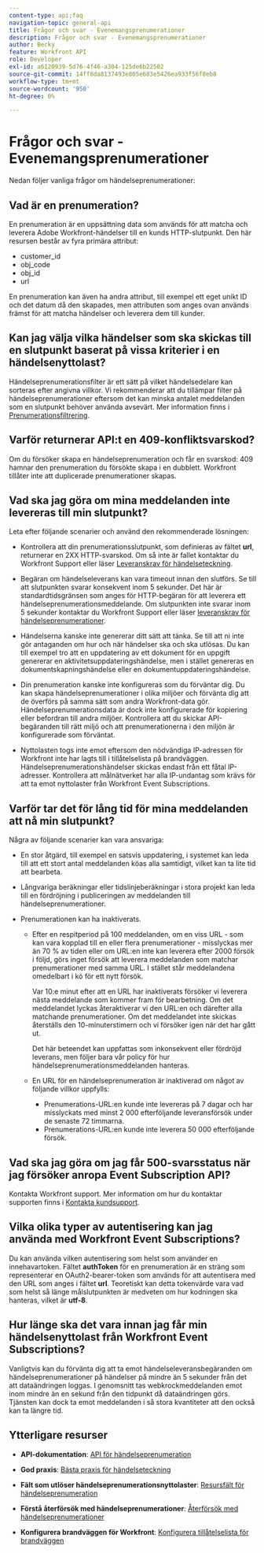 ```yaml
---
content-type: api;faq
navigation-topic: general-api
title: Frågor och svar - Evenemangsprenumerationer
description: Frågor och svar - Evenemangsprenumerationer
author: Becky
feature: Workfront API
role: Developer
exl-id: a6120939-5d76-4f46-a304-125de6b22502
source-git-commit: 14ff8da8137493e805e683e5426ea933f56f8eb8
workflow-type: tm+mt
source-wordcount: '950'
ht-degree: 0%

---
```


# Frågor och svar - Evenemangsprenumerationer

<!--
{{highlighted-preview}}
-->

Nedan följer vanliga frågor om händelseprenumerationer:

## Vad är en prenumeration?

En prenumeration är en uppsättning data som används för att matcha och leverera Adobe Workfront-händelser till en kunds HTTP-slutpunkt. Den här resursen består av fyra primära attribut:

* customer_id
* obj_code
* obj_id
* url

En prenumeration kan även ha andra attribut, till exempel ett eget unikt ID och det datum då den skapades, men attributen som anges ovan används främst för att matcha händelser och leverera dem till kunder.

## Kan jag välja vilka händelser som ska skickas till en slutpunkt baserat på vissa kriterier i en händelsenyttolast?

Händelseprenumerationsfilter är ett sätt på vilket händelsedelare kan sorteras efter angivna villkor. Vi rekommenderar att du tillämpar filter på händelseprenumerationer eftersom det kan minska antalet meddelanden som en slutpunkt behöver använda avsevärt. Mer information finns i [Prenumerationsfiltrering](../../wf-api/general/event-subs-api.md#event).

## Varför returnerar API:t en 409-konfliktsvarskod?

Om du försöker skapa en händelseprenumeration och får en svarskod: 409 hamnar den prenumeration du försökte skapa i en dubblett. Workfront tillåter inte att duplicerade prenumerationer skapas.

## Vad ska jag göra om mina meddelanden inte levereras till min slutpunkt?

Leta efter följande scenarier och använd den rekommenderade lösningen:

* Kontrollera att din prenumerationsslutpunkt, som definieras av fältet **url**, returnerar en 2XX HTTP-svarskod. Om så inte är fallet kontaktar du Workfront Support eller läser [Leveranskrav för händelseteckning](../../wf-api/general/setup-event-sub-endpoint.md).

* Begäran om händelseleverans kan vara timeout innan den slutförs. Se till att slutpunkten svarar konsekvent inom 5 sekunder. Det här är standardtidsgränsen som anges för HTTP-begäran för att leverera ett händelseprenumerationsmeddelande. Om slutpunkten inte svarar inom 5 sekunder kontaktar du Workfront Support eller läser [leveranskrav för händelseprenumerationer](../../wf-api/general/setup-event-sub-endpoint.md).
* Händelserna kanske inte genererar ditt sätt att tänka. Se till att ni inte gör antaganden om hur och när händelser ska och ska utlösas. Du kan till exempel tro att en uppdatering av ett dokument för en uppgift genererar en aktivitetsuppdateringshändelse, men i stället genereras en dokumentskapningshändelse eller en dokumentuppdateringshändelse.
* Din prenumeration kanske inte konfigureras som du förväntar dig. Du kan skapa händelseprenumerationer i olika miljöer och förvänta dig att de överförs på samma sätt som andra Workfront-data gör. Händelseprenumerationsdata är dock inte konfigurerade för kopiering eller befordran till andra miljöer. Kontrollera att du skickar API-begäranden till rätt miljö och att prenumerationerna i den miljön är konfigurerade som förväntat.
* Nyttolasten togs inte emot eftersom den nödvändiga IP-adressen för Workfront inte har lagts till i tillåtelselista på brandväggen. Händelseprenumerationshändelser skickas endast från ett fåtal IP-adresser. Kontrollera att målnätverket har alla IP-undantag som krävs för att ta emot nyttolaster från Workfront Event Subscriptions.

## Varför tar det för lång tid för mina meddelanden att nå min slutpunkt?

Några av följande scenarier kan vara ansvariga:

* En stor åtgärd, till exempel en satsvis uppdatering, i systemet kan leda till att ett stort antal meddelanden köas alla samtidigt, vilket kan ta lite tid att bearbeta.
* Långvariga beräkningar eller tidslinjeberäkningar i stora projekt kan leda till en fördröjning i publiceringen av meddelanden till händelseprenumerationer.
* Prenumerationen kan ha inaktiverats.

   * Efter en respitperiod på 100 meddelanden, om en viss URL - som kan vara kopplad till en eller flera prenumerationer - misslyckas mer än 70 % av tiden eller om URL:en inte kan leverera efter 2000 försök i följd, görs inget försök att leverera meddelanden som matchar prenumerationer med samma URL. I stället står meddelandena omedelbart i kö för ett nytt försök.

     Var 10:e minut efter att en URL har inaktiverats försöker vi leverera nästa meddelande som kommer fram för bearbetning. Om det meddelandet lyckas återaktiverar vi den URL:en och därefter alla matchande prenumerationer. Om det meddelandet inte skickas återställs den 10-minuterstimern och vi försöker igen när det har gått ut.

     Det här beteendet kan uppfattas som inkonsekvent eller fördröjd leverans, men följer bara vår policy för hur händelseprenumerationsmeddelanden hanteras.

   * En URL för en händelseprenumeration är inaktiverad om något av följande villkor uppfylls:

      * Prenumerations-URL:en kunde inte levereras på 7 dagar och har misslyckats med minst 2 000 efterföljande leveransförsök under de senaste 72 timmarna.
      * Prenumerations-URL:en kunde inte leverera 50 000 efterföljande försök.

## Vad ska jag göra om jag får 500-svarsstatus när jag försöker anropa Event Subscription API?

Kontakta Workfront support. Mer information om hur du kontaktar supporten finns i [Kontakta kundsupport](../../workfront-basics/tips-tricks-and-troubleshooting/contact-customer-support.md).

## Vilka olika typer av autentisering kan jag använda med Workfront Event Subscriptions?

Du kan använda vilken autentisering som helst som använder en innehavartoken. Fältet **authToken** för en prenumeration är en sträng som representerar en OAuth2-bearer-token som används för att autentisera med den URL som anges i fältet **url**. Teoretiskt kan detta tokenvärde vara vad som helst så länge målslutpunkten är medveten om hur kodningen ska hanteras, vilket är **utf-8**.

## Hur länge ska det vara innan jag får min händelsenyttolast från Workfront Event Subscriptions?

Vanligtvis kan du förvänta dig att ta emot händelseleveransbegäranden om händelseprenumerationer på händelser på mindre än 5 sekunder från det att dataändringen loggas. I genomsnitt tas webkrockmeddelanden emot inom mindre än en sekund från den tidpunkt då dataändringen görs. Tjänsten kan dock ta emot meddelanden i så stora kvantiteter att den också kan ta längre tid.

## Ytterligare resurser

* **API-dokumentation**: [API för händelseprenumeration](../../wf-api/general/event-subs-api.md)

* **God praxis**: [Bästa praxis för händelseteckning](../../wf-api/general/event-sub-best-practice.md)

* **Fält som utlöser händelseprenumerationsnyttolaster**: [Resursfält för händelseprenumeration](../../wf-api/api/event-sub-resource-fields.md)

* **Förstå återförsök med händelseprenumerationer**: [Återförsök med händelseprenumerationer](../../wf-api/api/event-sub-retries.md)

* **Konfigurera brandväggen för Workfront**: [Konfigurera tillåtelselista för brandväggen](../../administration-and-setup/get-started-wf-administration/configure-your-firewall.md)
